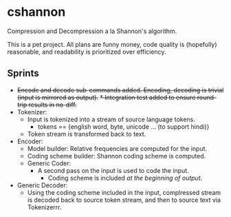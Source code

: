 # cshannon

Compression and Decompression a la Shannon's algorithm.

This is a pet project. All plans are funny money, code quality is (hopefully)
reasonable, and readability is prioritized over efficiency.

## Sprints

* ~~Encode and decode sub-commands added. Encoding, decoding is trivial (input is
  mirrored as output).~~
  ~~* Integration test added to ensure round-trip results in no-diff.~~
* Tokenizer: 
  * Input is tokenized into a stream of source language tokens.
    * tokens == {english word, byte, unicode ... (to support hindi)}
  * Token stream is transformed back to text.
* Encoder:
  * Model builder: Relative frequencies are computed for the input.
  * Coding scheme builder: Shannon coding scheme is computed.
  * Generic Coder:
    * A second pass on the input is used to code the input.
      * Coding scheme is included _at the beginning of output_.
* Generic Decoder:
  * Using the coding scheme included in the input, complressed stream is decoded
    back to source token stream, and then to source text via Tokenizerrr.
